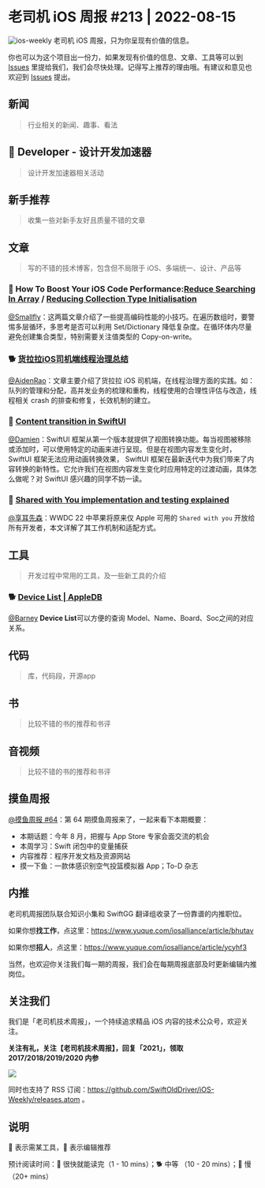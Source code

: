 # 老司机 iOS 周报 #213 | 2022-08-15

![ios-weekly](https://github.com/SwiftOldDriver/iOS-Weekly/blob/master/assets/ios-weekly.png?raw=true)
老司机 iOS 周报，只为你呈现有价值的信息。

你也可以为这个项目出一份力，如果发现有价值的信息、文章、工具等可以到 [Issues](https://github.com/SwiftOldDriver/iOS-Weekly/issues) 里提给我们，我们会尽快处理。记得写上推荐的理由哦。有建议和意见也欢迎到 [Issues](https://github.com/SwiftOldDriver/iOS-Weekly/issues) 提出。

## 新闻

> 行业相关的新闻、趣事、看法

##  Developer - 设计开发加速器

> 设计开发加速器相关活动

## 新手推荐

> 收集一些对新手友好且质量不错的文章

## 文章

> 写的不错的技术博客，包含但不局限于 iOS、多端统一、设计、产品等

### 🐎 How To Boost Your iOS Code Performance:[Reduce Searching In Array](https://betterprogramming.pub/how-to-boost-your-ios-code-performance-reduce-searching-an-array-55fbdfee2050) / [Reducing Collection Type Initialisation](https://betterprogramming.pub/how-to-boost-your-ios-code-performance-by-reducing-collection-type-initialisation-564bffee94a3)

[@Smallfly](https://github.com/iostalks)：这两篇文章介绍了一些提高编码性能的小技巧。在遍历数组时，要警惕多层循环，多思考是否可以利用 Set/Dictionary 降低复杂度。在循环体内尽量避免创建集合类型，特别需要关注值类型的 Copy-on-write。

### 🐕 [货拉拉iOS司机端线程治理总结](https://juejin.cn/post/7129391597967376415)

[@AidenRao](https://weibo.com/AidenRao)：文章主要介绍了货拉拉 iOS 司机端，在线程治理方面的实践。如：队列的管理和分配，高并发业务的梳理和重构，线程使用的合理性评估与改造，线程相关 crash 的排查和修复，长效机制的建立。

### 🐎 [Content transition in SwiftUI](https://swiftwithmajid.com/2022/08/02/content-transition-in-swiftui/)

[@Damien](https://github.com/ZengyiMa)：SwiftUI 框架从第一个版本就提供了视图转换功能。每当视图被移除或添加时，可以使用特定的动画来进行呈现。但是在视图内容发生变化时，SwiftUI 框架无法应用动画转换效果， SwiftUI 框架在最新迭代中为我们带来了内容转换的新特性。它允许我们在视图内容发生变化时应用特定的过渡动画，具体怎么做呢？对 SwiftUI 感兴趣的同学不妨一读。

### 🐢 [Shared with You implementation and testing explained](https://www.avanderlee.com/swift/shared-with-you/)

[@享耳先森](https://github.com/iblacksun)：WWDC 22 中苹果将原来仅 Apple 可用的 `Shared with you` 开放给所有开发者，本文详解了其工作机制和适配方式。

## 工具

> 开发过程中常用的工具，及一些新工具的介绍

### 🐕 [Device List | AppleDB](https://appledb.dev/device-list.html)

[@Barney](https://github.com/BarneyZhaoooo)  **Device List**可以方便的查询 Model、Name、Board、Soc之间的对应关系。

## 代码

> 库，代码段，开源app

## 书

> 比较不错的书的推荐和书评

## 音视频

> 比较不错的书的推荐和书评

## 摸鱼周报

[@摸鱼周报 #64](https://mp.weixin.qq.com/s/Bd9MZDqmvmgp1UTr5WKPig)：第 64 期摸鱼周报来了，一起来看下本期概要：

* 本期话题：今年 8 月，把握与 App Store 专家会面交流的机会
* 本周学习：Swift 闭包中的变量捕获
* 内容推荐：程序开发文档及资源网站
* 摸一下鱼：一款体感识别空气投篮模拟器 App；To-D 杂志

## 内推

老司机周报团队联合知识小集和 SwiftGG 翻译组收录了一份靠谱的内推职位。

如果你想**找工作**，点这里：https://www.yuque.com/iosalliance/article/bhutav

如果你想**招人**，点这里：https://www.yuque.com/iosalliance/article/ycyhf3

当然，也欢迎你关注我们每一期的周报，我们会在每期周报底部及时更新编辑内推岗位。

## 关注我们

我们是「老司机技术周报」，一个持续追求精品 iOS 内容的技术公众号，欢迎关注。

**关注有礼，关注【老司机技术周报】，回复「2021」，领取 2017/2018/2019/2020 内参**

![](https://github.com/SwiftOldDriver/iOS-Weekly/blob/master/assets/qrcode_for_wechat.jpg?raw=true)

同时也支持了 RSS 订阅：https://github.com/SwiftOldDriver/iOS-Weekly/releases.atom 。

## 说明

🚧 表示需某工具，🌟 表示编辑推荐

预计阅读时间：🐎 很快就能读完（1 - 10 mins）；🐕 中等 （10 - 20 mins）；🐢 慢（20+ mins）
